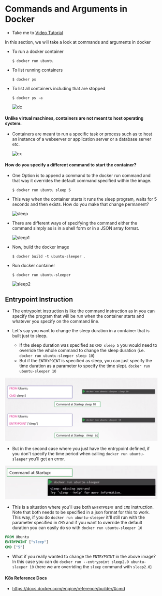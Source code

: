 # Commands and Arguments in Docker
  - Take me to [Video Tutorial](https://kodekloud.com/topic/commands-and-arguments-in-docker/)
  
In this section, we will take a look at commands and arguments in docker

- To run a docker container
  ```
  $ docker run ubuntu
  ```
- To list running containers
  ```
  $ docker ps 
  ```
- To list all containers including that are stopped
  ```
  $ docker ps -a
  ```
  
  ![dc](../../images/dc.PNG)
  
#### Unlike virtual machines, containers are not meant to host operating system.
- Containers are meant to run a specific task or process such as to host an instance of a webserver or application server or a database server etc.

  ![ex](../../images/ex.PNG)
  
  
#### How do you specify a different command to start the container?
- One Option is to append a command to the docker run command and that way it overrides the default command specified within the image.
  ```
  $ docker run ubuntu sleep 5
  ```
- This way when the container starts it runs the sleep program, waits for 5 seconds and then exists. How do you make that change permanent?
  
  ![sleep](../../images/sleep.PNG)
  
- There are different ways of specifying the command either the command simply as is in a shell form or in a JSON array format.
 
  ![sleep1](../../images/sleep1.PNG)
  
- Now, build the docker image
  ```
  $ docker build -t ubuntu-sleeper .
  ```
- Run docker container
  ```
  $ docker run ubuntu-sleeper
  ```
  
  ![sleep2](../../images/sleep2.PNG)
  
## Entrypoint Instruction
- The entrypoint instruction is like the command instruction as in you can specify the program that will be run when the container starts and whatever you specify on the command line.

- Let's say you want to change the sleep duration in a container that is built just to sleep. 
  - If the sleep duration was specified as `CMD sleep 5` you would need to override the whole command to change the sleep duration (i.e. `docker run ubuntu-sleeper sleep 10`)
  - But if the `ENTRYPOINT` is specified as sleep, you can just specify the time duration as a parameter to specify the time slept. `docker run ubuntu-sleeper 10`  

![docker-cmd](../../images/docker-cmd.png)

- But in the second case where you just have the entrypoint defined, if you don't specify the time period when calling `docker run ubuntu-sleeper` you'll get an error.

![docker-cmd-no-params](../../images/docker-cmd-no-params.png)

- This is a situation where you'll use both `ENTRYPOINT` and `CMD` instruction. Note that both needs to be specified in a json format for this to work. This way, if you do `docker run ubuntu-sleeper` it'll still run with the parameter specified in `CMD` and if you want to override the default duration you can easily do so with `docker run ubuntu-sleeper 10`

```Dockerfile
FROM Ubuntu
ENTRYPOINT ["sleep"]
CMD ["5"]
```

- What if you really wanted to change the `ENTRYPOINT` in the above image? In this case you can do `docker run --entrypoint sleep2.0 ubuntu-sleeper 10` (here we are overriding the `sleep` command with `sleep2.0`)



#### K8s Reference Docs
- https://docs.docker.com/engine/reference/builder/#cmd
